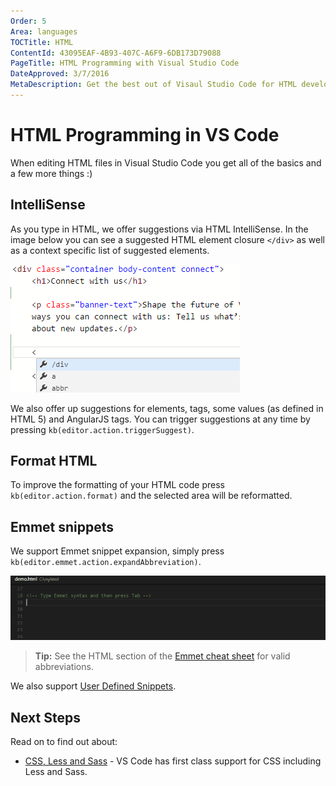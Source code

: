```yaml
---
Order: 5
Area: languages
TOCTitle: HTML
ContentId: 43095EAF-4B93-407C-A6F9-6DB173D79088
PageTitle: HTML Programming with Visual Studio Code
DateApproved: 3/7/2016
MetaDescription: Get the best out of Visaul Studio Code for HTML development
---
```


# HTML Programming in VS Code
When editing HTML files in Visual Studio Code you get all of the basics and a few more things :)

## IntelliSense
As you type in HTML, we offer suggestions via HTML IntelliSense.  In the image below you can see a suggested HTML element closure `</div>` as well as a context specific list of suggested elements.

![HTML IntelliSense](images/html/htmlintellisense.png)

We also offer up suggestions for elements, tags, some values (as defined in HTML 5) and AngularJS tags.  You can trigger suggestions at any time by pressing `kb(editor.action.triggerSuggest)`.


## Format HTML
To improve the formatting of your HTML code press `kb(editor.action.format)` and the selected area will be reformatted.


## Emmet snippets
We support Emmet snippet expansion, simply press `kb(editor.emmet.action.expandAbbreviation)`.

![Emmet HTML support built-in](images/html/emmetsnippet.gif)

>**Tip:** See the HTML section of the [Emmet cheat sheet](http://docs.emmet.io/cheat-sheet) for valid abbreviations.

We also support [User Defined Snippets](/docs/customization/userdefinedsnippets.md).

## Next Steps
Read on to find out about:

* [CSS, Less and Sass](/docs/languages/css.md) - VS Code has first class support for CSS including Less and Sass.


